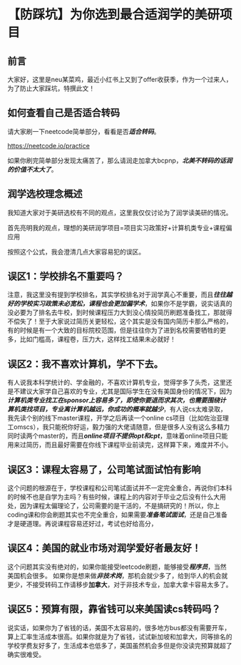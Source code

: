 # 【防踩坑】为你选到最合适润学的美研项目

## 前言
大家好，这里是neu某菜鸡，最近小红书上又到了offer收获季，作为一个过来人，为了防止大家踩坑，特撰此文！


## 如何查看自己是否适合转码

请大家刷一下neetcode简单部分，看看是否***适合转码***。

https://neetcode.io/practice

如果你刷完简单部分发现太痛苦了，那么请润走加拿大bcpnp，***北美不转码的话润的价值不太大了***。

## 润学选校理念概述

我知道大家对于美研选校有不同的观点，这里我仅仅讨论为了润学读美研的情况。

首先亮明我的观点，理想的美研润学项目=项目实习政策好+计算机类专业+课程偏应用

按照这个公式，我会澄清几点大家容易犯的误区。

## 误区1：学校排名不重要吗？
注意，我这里没有提到学校排名，其实学校排名对于润学真心不重要，而且***往往越好的学校实习政策未必宽松，课程也会更加偏学术***，如果你不是学霸，说实话真的没必要为了排名去牛校，到时候课程压力大到没心情投简历刷题准备找工，那就得不偿失了！至于大家说过简历关更轻松，这个其实是没有国内简历卡那么严格的，有的时候是有一个大致的目标院校范围，但是往往你为了进到名校需要牺牲的更多，比如门槛高，课程卷，压力大，这样找工结果未必就好！

## 误区2：我不喜欢计算机，学不下去。
有人说我本科学统计的、学金融的，不喜欢计算机专业，觉得学多了头禿，这里还是不建议大家学自己喜欢的专业，尤其是国际学生在没有美国身份的情况下，因为***计算机类专业找工在sponsor上容易多了，即使你要退而求其次，也需要围绕计算机类找项目，专业离计算机越远，你成功的概率就越少***，有人说cs太难录取，我先读个别的线下master课程，开学之后再读一个online cs项目（比如佐治亚理工omscs），我只能祝你好运，毅力强的大佬请随意，但是很多人没有这么多精力同时读两个master的，而且***online项目不提供opt和cpt***，意味着online项目只能用来过简历，而且最好需要在你线下课程毕业前读完，这样算下来，难度并不小。

## 误区3：课程太容易了，公司笔试面试怕有影响
这个问题的根源在于，学校课程和公司笔试面试并不一定完全重合，再说你们本科的时候不也是自学为主吗？有些时候，课程上的内容对于毕业之后没有什么大用处，因为课程太偏理论了，公司需要的是干活的，不是搞研究的！所以，你上coding课和你会刷题其实也不完全重合，如果需要***准备笔试面试***，还是自己准备才是硬道理。再说课程容易还好过，考试也好给高分，

## 误区4：美国的就业市场对润学爱好者最友好！
这个问题其实没有绝对的，如果你能接受leetcode刷题，能够接受***程序员***，当然美国机会很多。
如果你是想来做***非技术岗***，那机会就少多了，给到华人的机会就更少，不接受转码工作请移步**加拿大**，对于非技术专业，加拿大拿卡容易太多了。

## 误区5：预算有限，靠省钱可以来美国读cs转码吗？
说实话，如果你为了省钱的话，美国不太容易的，很多地方bus都没有需要开车，算上汇率生活成本很高。如果你就是为了省钱，试试新加坡和加拿大，同等排名的学校学费友好多了，生活成本也低多了，美国虽然机会多但是你没读完预算就超了确实很难受。
